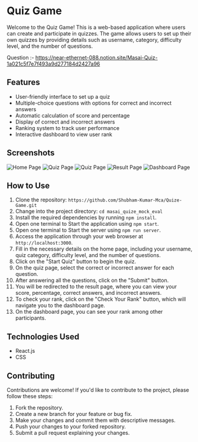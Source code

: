 
# Quiz Game

Welcome to the Quiz Game! This is a web-based application where users can create and participate in quizzes. The game allows users to set up their own quizzes by providing details such as username, category, difficulty level, and the number of questions.

Question :- https://near-ethernet-088.notion.site/Masai-Quiz-1a021c5f7e7f493a9d277184d2427a96

## Features

- User-friendly interface to set up a quiz
- Multiple-choice questions with options for correct and incorrect answers
- Automatic calculation of score and percentage
- Display of correct and incorrect answers
- Ranking system to track user performance
- Interactive dashboard to view user rank

## Screenshots

![Home Page](https://ibb.co/FnYb2Dh)
![Quiz Page](https://ibb.co/R415C7V)
![Quiz Page](https://ibb.co/BZBqnQ0)
![Result Page](https://ibb.co/PNL0TRL)
![Dashboard Page](https://ibb.co/q9SFyZC)

## How to Use

1. Clone the repository: `https://github.com/Shubham-Kumar-Mca/Quize-Game.git`
2. Change into the project directory: `cd masai_quize_mock_eval`
3. Install the required dependencies by running `npm install`.
4. Open one terminal to Start the application using `npm start`.
5. Open one terminal to Start the server using `npm run server`.
6. Access the application through your web browser at `http://localhost:3000`.
7. Fill in the necessary details on the home page, including your username, quiz category, difficulty level, and the number of questions.
8. Click on the "Start Quiz" button to begin the quiz.
9. On the quiz page, select the correct or incorrect answer for each question.
10. After answering all the questions, click on the "Submit" button.
11. You will be redirected to the result page, where you can view your score, percentage, correct answers, and incorrect answers.
12. To check your rank, click on the "Check Your Rank" button, which will navigate you to the dashboard page.
13. On the dashboard page, you can see your rank among other participants.

## Technologies Used

- React.js
- CSS

## Contributing

Contributions are welcome! If you'd like to contribute to the project, please follow these steps:

1. Fork the repository.
2. Create a new branch for your feature or bug fix.
3. Make your changes and commit them with descriptive messages.
4. Push your changes to your forked repository.
5. Submit a pull request explaining your changes.

